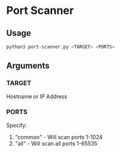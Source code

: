 # Port Scanner

## Usage
```bash
python3 port-scanner.py <TARGET> <PORTS>
```
## Arguments
### TARGET
Hostname or IP Address

### PORTS
Specify:
1. "common" - Will scan ports 1-1024
2. "all" - Will scan all ports 1-65535
